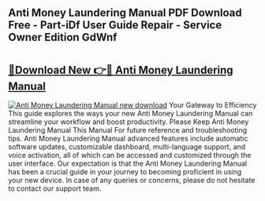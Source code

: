 ## Anti Money Laundering Manual PDF Download Free - Part-iDf User Guide Repair - Service Owner Edition GdWnf

# <h2><a href="http://cf12649.oget.top/?id=Anti+Money+Laundering+Manual">🔗Download New 👉🔴 Anti Money Laundering Manual</a></h2>

[![Anti Money Laundering Manual new download](https://i.imgur.com/5g1atiW.png)](http://cf12649.oget.top/?id=Anti+Money+Laundering+Manual)
Your Gateway to Efficiency This guide explores the ways your new Anti Money Laundering Manual can streamline your workflow and boost productivity. Please Keep Anti Money Laundering Manual This Manual For future reference and troubleshooting tips. Anti Money Laundering Manual advanced features include automatic software updates, customizable dashboard, multi-language support, and voice activation, all of which can be accessed and customized through the user interface. Our expectation is that the Anti Money Laundering Manual has been a crucial guide in your journey to becoming proficient in using your new device. In case of any queries or concerns, please do not hesitate to contact our support team.
